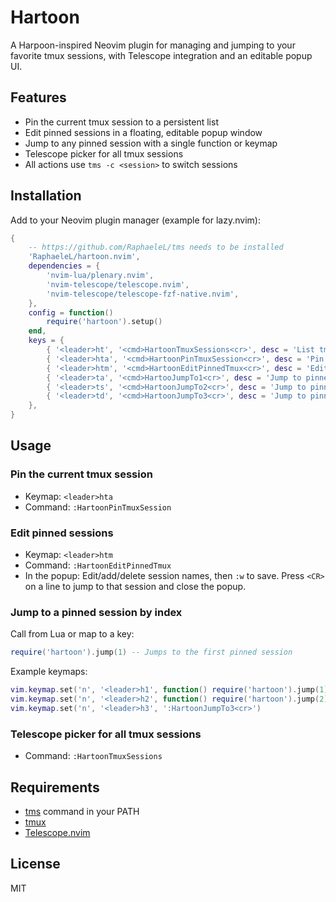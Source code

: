 # Hartoon

A Harpoon-inspired Neovim plugin for managing and jumping to your favorite tmux sessions, with Telescope integration and an editable popup UI.

## Features

- Pin the current tmux session to a persistent list
- Edit pinned sessions in a floating, editable popup window
- Jump to any pinned session with a single function or keymap
- Telescope picker for all tmux sessions
- All actions use `tms -c <session>` to switch sessions

## Installation

Add to your Neovim plugin manager (example for lazy.nvim):

```lua
{
    -- https://github.com/RaphaeleL/tms needs to be installed
    'RaphaeleL/hartoon.nvim',
    dependencies = {
        'nvim-lua/plenary.nvim',
        'nvim-telescope/telescope.nvim',
        'nvim-telescope/telescope-fzf-native.nvim',
    },
    config = function()
        require('hartoon').setup()
    end,
    keys = {
        { '<leader>ht', '<cmd>HartoonTmuxSessions<cr>', desc = 'List tmux sessions' },
        { '<leader>hta', '<cmd>HartoonPinTmuxSession<cr>', desc = 'Pin current tmux session' },
        { '<leader>htm', '<cmd>HartoonEditPinnedTmux<cr>', desc = 'Edit pinned tmux sessions' },
        { '<leader>ta', '<cmd>HartooJumpTo1<cr>', desc = 'Jump to pinned tmux session 1' },
        { '<leader>ts', '<cmd>HartoonJumpTo2<cr>', desc = 'Jump to pinned tmux session 2' },
        { '<leader>td', '<cmd>HartoonJumpTo3<cr>', desc = 'Jump to pinned tmux session 3' },
    },
}
```

## Usage

### Pin the current tmux session

- Keymap: `<leader>hta`
- Command: `:HartoonPinTmuxSession`

### Edit pinned sessions

- Keymap: `<leader>htm`
- Command: `:HartoonEditPinnedTmux`
- In the popup: Edit/add/delete session names, then `:w` to save. Press `<CR>` on a line to jump to that session and close the popup.

### Jump to a pinned session by index

Call from Lua or map to a key:

```lua
require('hartoon').jump(1) -- Jumps to the first pinned session
```

Example keymaps:

```lua
vim.keymap.set('n', '<leader>h1', function() require('hartoon').jump(1) end)
vim.keymap.set('n', '<leader>h2', function() require('hartoon').jump(2) end)
vim.keymap.set('n', '<leader>h3', ':HartoonJumpTo3<cr>')
```

### Telescope picker for all tmux sessions

- Command: `:HartoonTmuxSessions`

## Requirements

- [tms](https://github.com/RaphaeleL/tms) command in your PATH
- [tmux](https://github.com/tmux/tmux)
- [Telescope.nvim](https://github.com/nvim-telescope/telescope.nvim)

## License

MIT


